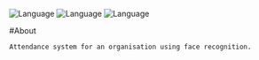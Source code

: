 ![Language](https://img.shields.io/badge/Lang-Python-red)
![Language](https://img.shields.io/badge/Library-OpenCV-blue)
![Language](https://img.shields.io/badge/DB-MySQL-brightgreen)


#About
```
Attendance system for an organisation using face recognition.
```
